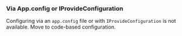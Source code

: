 ### Via App.config or IProvideConfiguration

Configuring via an `app.config` file or with `IProvideConfiguration` is not available. Move to code-based configuration.
